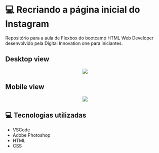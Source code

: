 
<h1>💻 Recriando a página inicial do Instagram</h1>

<p align=”center”><p> Repositório para a aula de Flexbox do bootcamp HTML Web Developer desenvolvido pela Digital Innovation one para iniciantes.<p>

  
<p align="center"><h2>Desktop view</h2></center>
<p align="center"><img src="https://user-images.githubusercontent.com/79284447/116823513-59afd000-ab5b-11eb-80a7-31752892a458.png"></center>
<h2>Mobile view</h2>
<p align="center"><img src="https://user-images.githubusercontent.com/79284447/116480345-8e6c1080-a857-11eb-9c3a-d191a6cc696c.png"></center>

<h2>💻 Tecnologias utilizadas </h2>
<ul>
  <li>VSCode</li>
  <li>Adobe Photoshop</li>
  <li>HTML</li>
  <li>CSS</li>
</ul>

